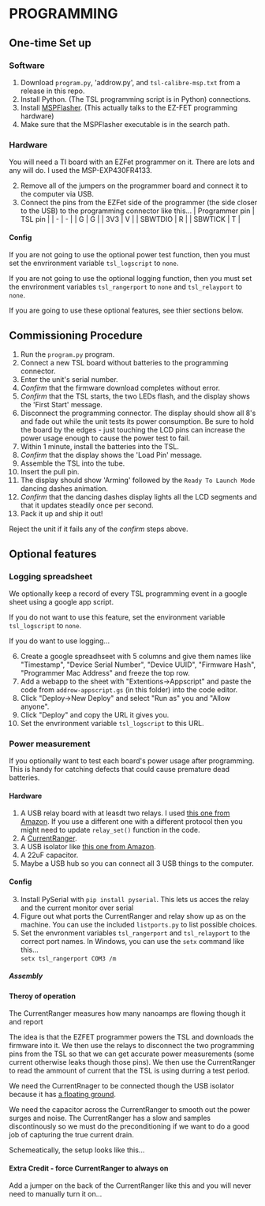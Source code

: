 # PROGRAMMING

## One-time Set up

### Software
 1. Download `program.py`, 'addrow.py', and `tsl-calibre-msp.txt` from a release in this repo.
 2. Install Python. (The TSL programming script is in Python)
 connections. 
 4. Install [MSPFlasher](https://www.ti.com/tool/MSP430-FLASHER). (This actually talks to the EZ-FET programming hardware)
 5. Make sure that the MSPFlasher executable is in the search path.

### Hardware

You will need a TI board with an EZFet programmer on it. There are lots and any will do. I used the MSP-EXP430FR4133.

2. Remove all of the jumpers on the programmer board and connect it to the computer via USB.
3. Connect the pins from the EZFet side of the programmer (the side closer to the USB) to the programming connector like this...
    | Programmer pin | TSL pin |
    | - | - | 
    | G | G |
    | 3V3 | V |
    | SBWTDIO | R | 
    | SBWTICK | T |
 
 #### Config

If you are not going to use the optional power test function, then you must set the envrironment variable `tsl_logscript` to `none`. 

If you are not going to use the optional logging function, then you must set the envrironment variables `tsl_rangerport` to `none` and `tsl_relayport` to `none`. 

If you are going to use these optional features, see thier sections below. 

## Commissioning Procedure
1. Run the `program.py` program.
1. Connect a new TSL board without batteries to the programming connector.
2. Enter the unit's serial number. 
2. _Confirm_ that the firmware download completes without error.
3. _Confirm_ that the TSL starts, the two LEDs flash, and the display shows the 'First Start' message.
4. Disconnect the programming connector. The display should show all 8's and fade out while the unit tests its power consumption. Be sure to hold the board by the edges - just touching the LCD pins can increase the power usage enough to cause the power test to fail. 
5. Within 1 minute, install the batteries into the TSL.
6. _Confirm_ that the display shows the 'Load Pin' message.
7. Assemble the TSL into the tube.
8. Insert the pull pin.
9. The display should show 'Arming' followed by the `Ready To Launch Mode` dancing dashes animation.
9. _Confirm_ that the dancing dashes display lights all the LCD segments and that it updates steadily once per second. 
10. Pack it up and ship it out!

Reject the unit if it fails any of the _confirm_ steps above.

## Optional features

### Logging spreadsheet

We optionally keep a record of every TSL programming event in a google sheet using a google app script. 

If you do not want to use this feature, set the environment variable `tsl_logscript` to `none`.

If you do want to use logging...

6. Create a google spreadhseet with 5 columns and give them names like "Timestamp",	"Device Serial Number",	"Device UUID",	"Firmware Hash", "Programmer Mac Address" and freeze the top row.
 7. Add a webapp to the sheet with "Extentions->Appscript" and paste the code from `addrow-appscript.gs` (in this folder) into the code editor.
 8. Click "Deploy->New Deploy" and select "Run as" you and "Allow anyone".
 9. Click "Deploy" and copy the URL it gives you. 
 9. Set the envrironment variable `tsl_logscript` to this URL. 
  
### Power measurement

If you optionally want to test each board's power usage after programming. This is handy for catching defects that could cause premature dead batteries.

#### Hardware

1. A USB relay board with at leasdt two relays. I used [this one from Amazon](https://amzn.to/40phLwM). If you use a different one with a different protocol then you might need to update `relay_set()` function in the code. 
2. A [CurrentRanger](https://lowpowerlab.com/shop/product/152). 
2. A USB isolator like [this one from Amazon](https://amzn.to/42tPEza). 
2. A 22uF capacitor. 
3. Maybe a USB hub so you can connect all 3 USB things to the computer. 

#### Config

3. Install PySerial with `pip install pyserial`. This lets us acces the relay and the current monitor over serial 
2. Figure out what ports the CurrentRanger and relay show up as on the machine. You can use the included `listports.py` to list possible choices.
3. Set the envronment variables `tsl_rangerport` and  `tsl_relayport` to the correct port names. In Windows, you can use the `setx` command like this...  
`setx tsl_rangerport COM3 /m`

##### Assembly

#### Theroy of operation

The CurrentRanger measures how many nanoamps are flowing though it and report 

The idea is that the EZFET programmer powers the TSL and downloads the firmware into it. We then use the relays to disconnect the two programming pins from the TSL so that we can get accurate power measurements (some current otherwise leaks though those pins). We then use the CurrentRanger to read the ammount of current that the TSL is using durring a test period. 

We need the CurrentRnager to be connected though the USB isolator because it has [a floating ground](https://lowpowerlab.com/guide/currentranger/safety-and-proper-usage/).

We need the capacitor across the CurrentRanger to smooth out the power surges and noise. The CurrentRanger has a slow and samples discontinously so we must do the preconditioning if we want to do a good job of capturing the true current drain. 

Schemeatically, the setup looks like this...


#### Extra Credit - force CurrentRanger to always on

Add a jumper on the back of the CurrentRanger like this and you will never need to manually turn it on...

